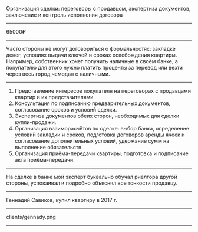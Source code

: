 Организация сделки: переговоры с продавцом, экспертиза документов, заключение и контроль исполнения договора

----

65000₽

----

Часто стороны не могут договориться о формальностях: закладке денег, условиях выдачи ключей и сроках освобождения квартиры. Например, собственник хочет получить наличные в своём банке, а покупателю для этого нужно платить проценты за перевод или везти через весь город чемодан с наличными.

----

1. Представление интересов покупателя на переговорах с продавцами квартир и их представителями.
2. Консультация по подписанию предварительных документов, согласование сроков и условий сделки.
3. Экспертиза документов обеих сторон, необходимых для сделки купли-продажи.
4. Организация взаиморасчётов по сделке: выбор банка, определение условий закладки и сроков, подготовка договоров аренды ячеек и согласование дополнительных условий, удержание сумм на выполнение обязательств.
5. Организация приёма-передачи квартиры, подготовка и подписание акта приёма-передачи.

----

На сделке в банке мой эксперт буквально обучал риелтора другой стороны, успокаивал и подробно объяснял все тонкости продавцу.

----

Геннадий Савиков, <span>купил квартиру в 2017 г.</span>

----

clients/gennady.png

----